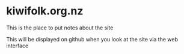 kiwifolk.org.nz
===============

This is the place to put notes about the site

This will be displayed on github when you look at the site via the web interface
